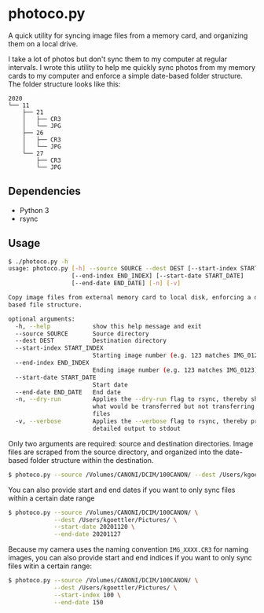 # photoco.py

A quick utility for syncing image files from a memory card, and organizing them
on a local drive.

I take a lot of photos but don't sync them to my computer at regular intervals.
I wrote this utility to help me quickly sync photos from my memory cards to my
computer and enforce a simple date-based folder structure. The folder structure
looks like this:

```
2020
└── 11
    ├── 21
    │   ├── CR3
    │   └── JPG
    ├── 26
    │   ├── CR3
    │   └── JPG
    └── 27
        ├── CR3
        └── JPG 
```

## Dependencies
- Python 3
- rsync

## Usage

```bash
$ ./photoco.py -h
usage: photoco.py [-h] --source SOURCE --dest DEST [--start-index START_INDEX]
                  [--end-index END_INDEX] [--start-date START_DATE]
                  [--end-date END_DATE] [-n] [-v]

Copy image files from external memory card to local disk, enforcing a date-
based file structure.

optional arguments:
  -h, --help            show this help message and exit
  --source SOURCE       Source directory
  --dest DEST           Destination directory
  --start-index START_INDEX
                        Starting image number (e.g. 123 matches IMG_0123)
  --end-index END_INDEX
                        Ending image number (e.g. 123 matches IMG_0123)
  --start-date START_DATE
                        Start date
  --end-date END_DATE   End date
  -n, --dry-run         Applies the --dry-run flag to rsync, thereby showing
                        what would be transferred but not transferring any
                        files
  -v, --verbose         Applies the --verbose flag to rsync, thereby printing
                        detailed output to stdout
```

Only two arguments are required: source and destination directories. Image files
are scraped from the source directory, and organized into the date-based folder
structure within the destination.

```bash
$ photoco.py --source /Volumes/CANONI/DCIM/100CANON/ --dest /Users/kgoettler/Pictures/
```

You can also provide start and end dates if you want to only sync files within a
certain date range

```bash
$ photoco.py --source /Volumes/CANONI/DCIM/100CANON/ \
             --dest /Users/kgoettler/Pictures/ \
             --start-date 20201120 \
             --end-date 20201127
```

Because my camera uses the naming convention `IMG_XXXX.CR3` for naming images,
you can also provide start and end indices if you want to only sync files witin
a certain range:

```bash
$ photoco.py --source /Volumes/CANONI/DCIM/100CANON/ \
             --dest /Users/kgoettler/Pictures/ \
             --start-index 100 \
             --end-date 150
```
